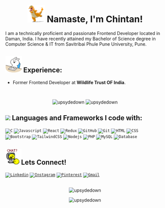 <h1 align = "center"><img src="cool.gif" width="55px"> Namaste, I'm Chintan! </h1>

I am a technically proficient and passionate Frontend Developer located in Daman, India. I have recently attained my Bachelor of Science degree in Computer Science & IT from Savitribai Phule Pune University, Pune.


## <img src="laptop.gif" width="52px"> Experience: 

- Former Frontend Developer at **Wildlife Trust OF India**.
<br>

<p align = "center">
    <img src="https://github-readme-stats.vercel.app/api?username=upsydedown&show_icons=true&theme=gotham&title_color=019a66&hide_border=true&locale=en&line_height=30" alt="upsydedown" />
  <img height="225" src="https://github-readme-stats.vercel.app/api/top-langs/?username=upsydedown&theme=gotham&hide_border=true&include_all_commits=true&count_private=true&layout=default" alt="upsydedown" />
  <br>
</p>

## <img src="https://media.giphy.com/media/QssGEmpkyEOhBCb7e1/giphy.gif" width="42px"> Languages and Frameworks I code with:
<code><img width="40px" src="https://img.icons8.com/color/3x/c-programming.png" title="C"/></code>
<code><img width="40px" src="https://img.icons8.com/color/48/000000/javascript--v1.png" title="Javascript"/></code>
<code><img width="40px" src="https://img.icons8.com/plasticine/100/000000/react.png" title="React"/></code>
<code><img width="40px" src="https://img.icons8.com/color/8x/000000/redux.png" title="Redux"/></code>
<code><img width="40px" src="https://img.icons8.com/fluent/8x/github.png" title="GitHub"/></code>
<code><img width="40px" src="https://img.icons8.com/color/2x/git.png" title="Git"/></code>
<code><img width="40px" src="https://img.icons8.com/color/48/000000/html-5.png" title="HTML"/></code>
<code><img width="40px" src="https://img.icons8.com/color/48/000000/css3.png" title="CSS"/></code>
<code><img width="40px" src="https://img.icons8.com/color/2x/bootstrap.png" title="Bootstrap"/></code>
<code><img width="40px" src="https://img.icons8.com/color/8x/000000/tailwindcss.png" title="TailwindCSS"/></code>
<code><img width="40px" src="https://img.icons8.com/color/8x/000000/sass.png" title="Nodejs"/></code>
<code><img width="40px" src="https://img.icons8.com/color/8x/000000/php.png" title="PHP"/></code>
<code><img width="40px" src="https://img.icons8.com/ios/4x/00758f/mysql-logo.png" title="MySQL"/></code>
<code><img width="40px" src="https://img.icons8.com/dusk/64/000000/database-restore.png" title="Database"/></code>


## <img src="chat.gif" width="50px">Lets Connect!
<code><a href="https://www.linkedin.com/in/chintansenapati/"><img width="45px" src="https://img.icons8.com/color/8x/000000/linkedin.png" title="Linkedin"/></a></code>
<code><a href="https://www.instagram.com/upsyde_down/"><img width="45px" src="https://img.icons8.com/fluent/48/000000/instagram-new.png" title="Instagram"/></a></code>
<code><a href="https://in.pinterest.com/upsyde_down/"><img width="43px" src="https://img.icons8.com/fluent/48/000000/pinterest.png" title="Pinterest"/></a></code>
<code><a href="mailto:chintansenapati@gmail.com"><img width="43px" src="https://img.icons8.com/fluent/48/000000/gmail.png" title="Gmail"/></a></code>
<br>
##
<p align="center"><img align="center" src="https://github-readme-streak-stats.herokuapp.com/?user=upsydedown&theme=gotham&hide_border=true" alt="upsydedown" /></p>
<p align="center"><img src="https://visitcount.itsvg.in/api?id=upsydedown&icon=8&color=3" alt="upsydedown" /> </p>

